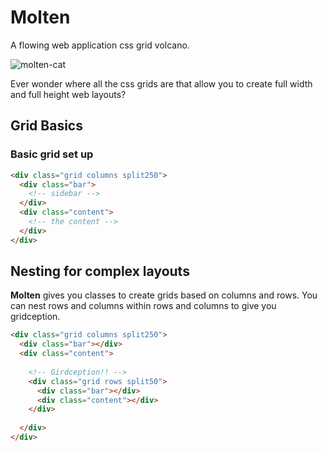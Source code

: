 # Molten

A flowing web application css grid volcano.

![molten-cat](https://f.cloud.github.com/assets/974723/353520/d3d5e8c4-a083-11e2-92d4-0b10d4fe6313.jpg)

Ever wonder where all the css grids are that allow you to create full width and full height web layouts?

## Grid Basics

### Basic grid set up

```html
<div class="grid columns split250">
  <div class="bar">
    <!-- sidebar -->
  </div>
  <div class="content">
    <!-- the content -->
  </div>
</div>
```

## Nesting for complex layouts

**Molten** gives you classes to create grids based on columns and rows. You can nest rows and columns within rows and columns to give you gridception.

```html
<div class="grid columns split250">
  <div class="bar"></div>
  <div class="content">
  
    <!-- Girdception!! -->
    <div class="grid rows split50">
      <div class="bar"></div>
      <div class="content"></div>
    </div>
    
  </div>
</div>
```
